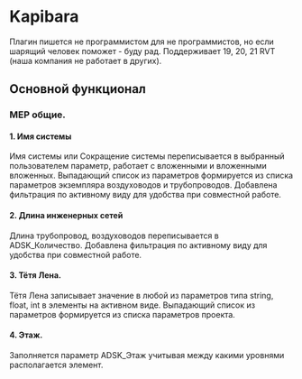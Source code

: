 # Kapibara
Плагин пишется не программистом для не программистов, но если шарящий человек поможет - буду рад.
Поддерживает 19, 20, 21 RVT (наша компания не работает в других).

## Основной функционал
### MEP общие.
#### 1. Имя системы
  Имя системы или Сокращение системы перепиcывается в выбранный пользователем параметр, работает с вложенными и вложенными вложенных.
  Выпадающий список из параметров формируется из списка параметров экземпляра воздуховодов и трубопроводов.
  Добавлена фильтрация по активному виду для удобства при совместной работе.
#### 2. Длина инженерных сетей
  Длина трубопровод, воздуховодов переписывается в ADSK_Количество.
  Добавлена фильтрация по активному виду для удобства при совместной работе.
#### 3. Тётя Лена.
  Тётя Лена записывает значение в любой из параметров типа string, float, int в элементы на активном виде.
  Выпадающий список из параметров формируется из списка параметров проекта.
#### 4. Этаж.
  Заполняется параметр ADSK_Этаж учитывая между какими уровнями располагается элемент.
  
  


  


